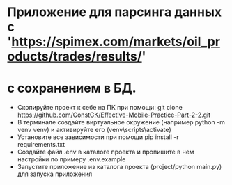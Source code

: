 # Приложение для парсинга данных с 'https://spimex.com/markets/oil_products/trades/results/'
# с сохранением в БД.

* Скопируйте проект к себе на ПК при помощи: git clone https://github.com/ConstCK/Effective-Mobile-Practice-Part-2-2.git
* В терминале создайте виртуальное окружение (например python -m venv venv) и активируйте его (venv\scripts\activate)
* Установите все зависимости при помощи pip install -r requirements.txt
* Создайте файл .env в каталоге проекта и пропишите в нем настройки по примеру .env.example
* Запустите приложение из каталога проекта (project/python main.py) для запуска приложения
